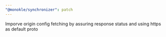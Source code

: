 ```yaml
---
"@monokle/synchronizer": patch
---
```


Imporve origin config fetching by assuring response status and using https as default proto
